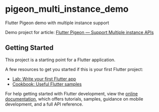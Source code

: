# pigeon_multi_instance_demo

Flutter Pigeon demo with multiple instance support

Demo project for article: [Flutter Pigeon — Support Multiple instance APIs](https://medium.com/@danieldallos/flutter-pigeon-support-multiple-instance-apis-9b1342483d5b?source=friends_link&sk=9983bfd9db42ddc35330f06cf9d4b432)


## Getting Started

This project is a starting point for a Flutter application.

A few resources to get you started if this is your first Flutter project:

- [Lab: Write your first Flutter app](https://docs.flutter.dev/get-started/codelab)
- [Cookbook: Useful Flutter samples](https://docs.flutter.dev/cookbook)

For help getting started with Flutter development, view the
[online documentation](https://docs.flutter.dev/), which offers tutorials,
samples, guidance on mobile development, and a full API reference.
